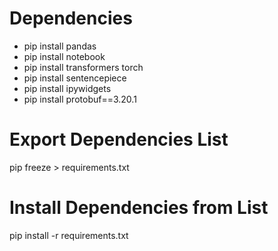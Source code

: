 # Dependencies
- pip install pandas
- pip install notebook
- pip install transformers torch
- pip install sentencepiece
- pip install ipywidgets
- pip install protobuf==3.20.1

# Export Dependencies List
pip freeze > requirements.txt

# Install Dependencies from List
pip install -r requirements.txt